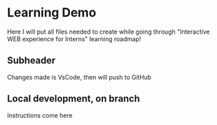 # Learning Demo

Here I will put all files needed to create while going through "Interactive WEB experience for Interns" learning roadmap!

## Subheader

Changes made is VsCode, then will push to GitHub

## Local development, on branch

Instructions come here